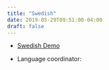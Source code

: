 ```yaml
---
title: "Swedish"
date: 2019-05-29T09:51:00-04:00
draft: false
---
```



* [Swedish Demo](http://demo.webwork.rochester.edu/webwork2/swedish_language_webwork/)

<!--more--> 

* Language coordinator: 
